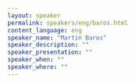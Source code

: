 ```yaml
---
layout: speaker
permalink: speakers/eng/baros.html
content_language: eng
speaker_name: "Martin Baros"
speaker_description: ""
speaker_presentation: ""
speaker_when: ""
speaker_where: ""
---
```


